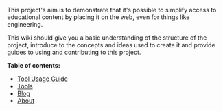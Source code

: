 This project's aim is to demonstrate that it's possible to simplify access to educational content by placing it on the web, even for things like engineering.

This wiki should give you a basic understanding of the structure of the project, introduce to the concepts and ideas used to create it and provide guides to using and contributing to this project.

**Table of contents:**

* [Tool Usage Guide](/signals-visualisation/usage_guide)
* [Tools](/signals-visualisation/tools)
* [Blog](/signals-visualisation/blog)
* [About](/signals-visualisation/about) 
